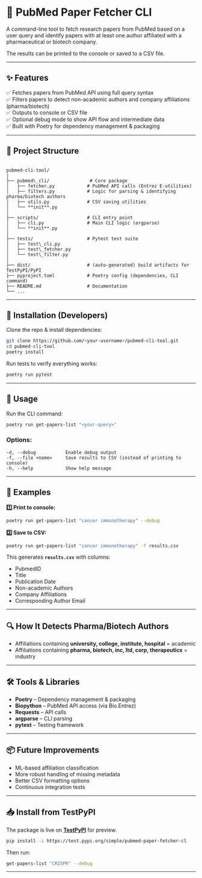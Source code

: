 # 📄 PubMed Paper Fetcher CLI

A command-line tool to fetch research papers from PubMed based on a user query and identify papers with at least one author affiliated with a pharmaceutical or biotech company.

The results can be printed to the console or saved to a CSV file.

---

## ✨ Features
✅ Fetches papers from PubMed API using full query syntax  
✅ Filters papers to detect non-academic authors and company affiliations (pharma/biotech)  
✅ Outputs to console or CSV file  
✅ Optional debug mode to show API flow and intermediate data  
✅ Built with Poetry for dependency management & packaging  

---

## 📂 Project Structure
```

pubmed-cli-tool/
│
├── pubmed\_cli/               # Core package
│   ├── fetcher.py            # PubMed API calls (Entrez E-utilities)
│   ├── filters.py            # Logic for parsing & identifying pharma/biotech authors
│   ├── utils.py              # CSV saving utilities
│   └── **init**.py
│
├── scripts/                  # CLI entry point
│   ├── cli.py                # Main CLI logic (argparse)
│   └── **init**.py
│
├── tests/                    # Pytest test suite
│   ├── test\_cli.py
│   ├── test\_fetcher.py
│   └── test\_filter.py
│
├── dist/                     # (auto-generated) build artifacts for TestPyPI/PyPI
├── pyproject.toml            # Poetry config (dependencies, CLI command)
├── README.md                 # Documentation
└── ...

````

---

## 🔧 Installation (Developers)

Clone the repo & install dependencies:
```bash
git clone https://github.com/<your-username>/pubmed-cli-tool.git
cd pubmed-cli-tool
poetry install
````

Run tests to verify everything works:

```bash
poetry run pytest
```

---

## 🚀 Usage

Run the CLI command:

```bash
poetry run get-papers-list "<your-query>"
```

### Options:

```
-d, --debug           Enable debug output
-f, --file <name>     Save results to CSV (instead of printing to console)
-h, --help            Show help message
```

---

## 📌 Examples

**1️⃣ Print to console:**

```bash
poetry run get-papers-list "cancer immunotherapy" --debug
```

**2️⃣ Save to CSV:**

```bash
poetry run get-papers-list "cancer immunotherapy" -f results.csv
```

This generates **`results.csv`** with columns:

* PubmedID
* Title
* Publication Date
* Non-academic Authors
* Company Affiliations
* Corresponding Author Email

---

## 🔍 How It Detects Pharma/Biotech Authors

* Affiliations containing **university, college, institute, hospital** = academic
* Affiliations containing **pharma, biotech, inc, ltd, corp, therapeutics** = industry

---

## 🛠 Tools & Libraries

* **Poetry** – Dependency management & packaging
* **Biopython** – PubMed API access (via Bio.Entrez)
* **Requests** – API calls
* **argparse** – CLI parsing
* **pytest** – Testing framework

---

## 📦 Future Improvements

* ML-based affiliation classification
* More robust handling of missing metadata
* Better CSV formatting options
* Continuous integration tests

---

## 📥 Install from TestPyPI

The package is live on **[TestPyPI](https://test.pypi.org/project/pubmed-paper-fetcher-cl/)** for preview.

```bash
pip install -i https://test.pypi.org/simple/pubmed-paper-fetcher-cl
```

Then run:

```bash
get-papers-list "CRISPR" --debug
```

---
